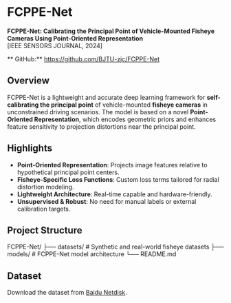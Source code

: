 # FCPPE-Net

**FCPPE-Net: Calibrating the Principal Point of Vehicle-Mounted Fisheye Cameras Using Point-Oriented Representation**  
[IEEE SENSORS JOURNAL, 2024]

** GitHub:** https://github.com/BJTU-zjc/FCPPE-Net  

## Overview

FCPPE-Net is a lightweight and accurate deep learning framework for **self-calibrating the principal point** of vehicle-mounted **fisheye cameras** in unconstrained driving scenarios. The model is based on a novel **Point-Oriented Representation**, which encodes geometric priors and enhances feature sensitivity to projection distortions near the principal point.

## Highlights

-  **Point-Oriented Representation**: Projects image features relative to hypothetical principal point centers.
-  **Fisheye-Specific Loss Functions**: Custom loss terms tailored for radial distortion modeling.
-  **Lightweight Architecture**: Real-time capable and hardware-friendly.
-  **Unsupervised & Robust**: No need for manual labels or external calibration targets.

##  Project Structure

FCPPE-Net/
├── datasets/ # Synthetic and real-world fisheye datasets
├── models/ # FCPPE-Net model architecture
└── README.md

## Dataset
Download the dataset from [Baidu Netdisk](https://pan.baidu.com/s/1jFYV5-5n1EqrUb25qwLcrA?pwd=kr4m).
